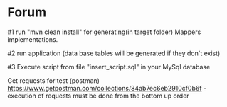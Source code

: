 # Forum

#1 run "mvn clean install" for generating(in target folder) Mappers implementations.

#2 run application (data base tables will be generated if they don't exist)

#3 Execute script from file "insert_script.sql" in your MySql database


Get requests for test (postman)
https://www.getpostman.com/collections/84ab7ec6eb2910cf0b6f - execution of requests must be done from the bottom up order

